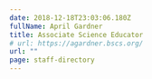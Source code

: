 ```yaml
---
date: 2018-12-18T23:03:06.180Z
fullName: April Gardner
title: Associate Science Educator
# url: https://agardner.bscs.org/
url: ""
page: staff-directory
---
```

